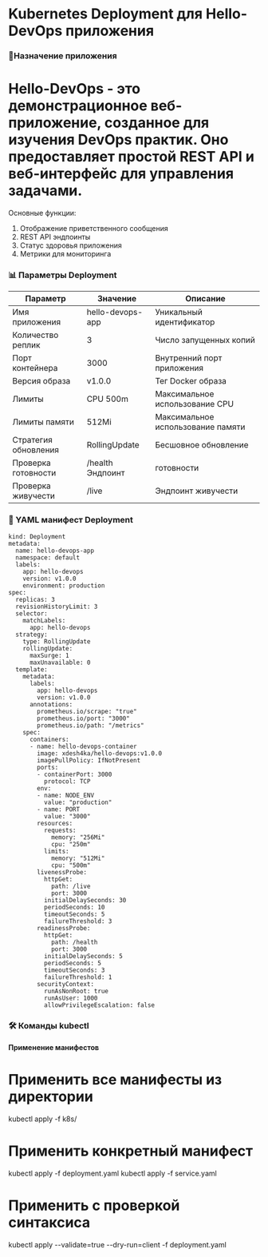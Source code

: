 # Kubernetes Deployment для Hello-DevOps приложения
### 🎯Назначение приложения
# Hello-DevOps - это демонстрационное веб-приложение, созданное для изучения DevOps практик. Оно предоставляет простой REST API и веб-интерфейс для управления задачами.

Основные функции:

1. Отображение приветственного сообщения
2. REST API эндпоинты
3. Статус здоровья приложения
4. Метрики для мониторинга
   
### 📊 Параметры Deployment
|Параметр|Значение|	Описание|
|---|---|---|
|Имя приложения|	hello-devops-app|	Уникальный идентификатор|
|Количество реплик|	3|	Число запущенных копий|
|Порт контейнера|	3000|	Внутренний порт приложения|
|Версия образа|	v1.0.0|	Тег Docker образа|
|Лимиты| CPU	500m|	Максимальное использование CPU|
|Лимиты памяти|	512Mi|	Максимальное использование памяти|
|Стратегия обновления|	RollingUpdate|	Бесшовное обновление|
|Проверка готовности|	/health	Эндпоинт| готовности|
|Проверка живучести|	/live|	Эндпоинт живучести|

### 🚀 YAML манифест Deployment
``` apiVersion: apps/v1
kind: Deployment
metadata:
  name: hello-devops-app
  namespace: default
  labels:
    app: hello-devops
    version: v1.0.0
    environment: production
spec:
  replicas: 3
  revisionHistoryLimit: 3
  selector:
    matchLabels:
      app: hello-devops
  strategy:
    type: RollingUpdate
    rollingUpdate:
      maxSurge: 1
      maxUnavailable: 0
  template:
    metadata:
      labels:
        app: hello-devops
        version: v1.0.0
      annotations:
        prometheus.io/scrape: "true"
        prometheus.io/port: "3000"
        prometheus.io/path: "/metrics"
    spec:
      containers:
      - name: hello-devops-container
        image: xdesh4ka/hello-devops:v1.0.0
        imagePullPolicy: IfNotPresent
        ports:
        - containerPort: 3000
          protocol: TCP
        env:
        - name: NODE_ENV
          value: "production"
        - name: PORT
          value: "3000"
        resources:
          requests:
            memory: "256Mi"
            cpu: "250m"
          limits:
            memory: "512Mi"
            cpu: "500m"
        livenessProbe:
          httpGet:
            path: /live
            port: 3000
          initialDelaySeconds: 30
          periodSeconds: 10
          timeoutSeconds: 5
          failureThreshold: 3
        readinessProbe:
          httpGet:
            path: /health
            port: 3000
          initialDelaySeconds: 5
          periodSeconds: 5
          timeoutSeconds: 3
          failureThreshold: 1
        securityContext:
          runAsNonRoot: true
          runAsUser: 1000
          allowPrivilegeEscalation: false
```


### 🛠 Команды kubectl
#### Применение манифестов
# Применить все манифесты из директории
kubectl apply -f k8s/

# Применить конкретный манифест
kubectl apply -f deployment.yaml
kubectl apply -f service.yaml

# Применить с проверкой синтаксиса
kubectl apply --validate=true --dry-run=client -f deployment.yaml
